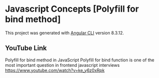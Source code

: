 # Javascript Concepts [Polyfill for bind method]

This project was generated with [Angular CLI](https://github.com/angular/angular-cli) version 8.3.12.

## YouTube Link
Polyfill for bind method in JavaScript
Polyfill for bind function is one of the most important question in frontend javascript interviews
https://www.youtube.com/watch?v=ke_y6z0xRpk




